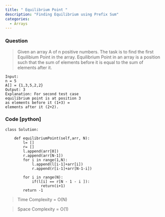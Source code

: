 ```yaml
---
title: " Equilibrium Point "
description: "Finding Equilibrium using Prefix Sum"
categories:
  - Arrays
---
```


### Question

>Given an array A of n positive numbers. The task is to find the first Equilibium Point in the array. 
>Equilibrium Point in an array is a position such that the sum of elements before it is equal to the sum of elements after it. 

```
Input: 
n = 5 
A[] = {1,3,5,2,2} 
Output: 3 
Explanation: For second test case 
equilibrium point is at position 3 
as elements before it (1+3) = 
elements after it (2+2). 

```

### Code [python]

```python3
class Solution:

    def equilibriumPoint(self,arr, N):
        l= []
        r= []
        l.append(arr[0])
        r.append(arr[N-1])
        for i in range(1,N):
            l.append(l[i-1]+arr[i])
            r.append(r[i-1]+arr[N-1-i])
                
        for i in range(N):
            if(l[i] == r[N - 1 - i ]):
                return(i+1)
        return -1

```

> Time Complexity = O(N)

> Space Complexity = O(1)
